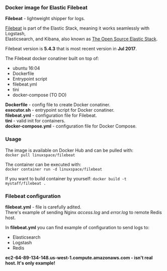 ### Docker image for Elastic Filebeat  

**Filebeat** - lightweight shipper for logs.  

[Filebeat](https://www.elastic.co/products/beats/filebeat) is part of the Elastic Stack, meaning it works seamlessly with Logstash,   
Elasticsearch, and Kibana, also known as [The Open Source Elastic Stack](https://www.elastic.co/products). 

Filebeat version is **5.4.3** that is most recent version in **Jul 2017**.   

The Filebeat docker conatiner built on top of:
- ubuntu 16:04   
- Dockerfile  
- Entrypoint script   
- filebeat.yml
- tini 
- docker-compose (TO DO)  

**Dockerfile** - config file to create Docker conatiner.   
**executor.sh** - entrypoint script for Docker conatiner.  
**filebeat.yml** - configuration file for Filebeat.  
**tini** - valid init for containers.  
**docker-compose.yml** - configuration file for Docker Compose. 

### Usage  

The image is available on Docker Hub and can be pulled with:  
```docker pull linuxspace/filebeat```   

The container can be executed with:  
```docker container run -d linuxspace/filebeat``` 

If you want to build container by yourself:
```docker build -t mystaff/filebeat .```  

### Filebeat configuration

**filebeat.yml** - file is carefully adited.  
There's example of sending Nginx *access.log* and *error.log* to remote Redis host.  

In **filebeat.yml** you can find example of configuration to send logs to:  
* Elasticsearch
* Logstash
* Redis  

**ec2-64-89-134-148.us-west-1.compute.amazonaws.com - isn't real host. It's only example!**    

